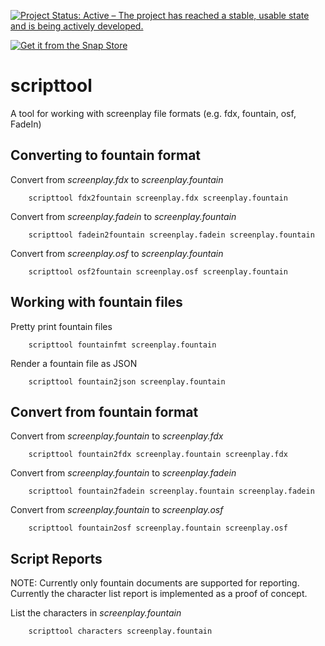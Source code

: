 
[![Project Status: Active – The project has reached a stable, usable state and is being actively developed.](https://www.repostatus.org/badges/latest/active.svg)](https://www.repostatus.org/#active)

[![Get it from the Snap Store](https://snapcraft.io/static/images/badges/en/snap-store-white.svg)](https://snapcraft.io/scripttool)

scripttool
==========

A tool for working with screenplay file formats (e.g. fdx, fountain, osf, FadeIn)

Converting to fountain format
-----------------------------

Convert from *screenplay.fdx* to *screenplay.fountain*

~~~shell
    scripttool fdx2fountain screenplay.fdx screenplay.fountain
~~~

Convert from *screenplay.fadein* to *screenplay.fountain*

~~~shell
    scripttool fadein2fountain screenplay.fadein screenplay.fountain
~~~

Convert from *screenplay.osf* to *screenplay.fountain*

~~~shell
    scripttool osf2fountain screenplay.osf screenplay.fountain
~~~


Working with fountain files
---------------------------

Pretty print fountain files

~~~shell
    scripttool fountainfmt screenplay.fountain
~~~

Render a fountain file as JSON

~~~shell
    scripttool fountain2json screenplay.fountain
~~~


Convert from fountain format
----------------------------

Convert from *screenplay.fountain* to *screenplay.fdx*

~~~shell
    scripttool fountain2fdx screenplay.fountain screenplay.fdx
~~~

Convert from *screenplay.fountain* to *screenplay.fadein*

~~~shell
    scripttool fountain2fadein screenplay.fountain screenplay.fadein
~~~

Convert from *screenplay.fountain* to *screenplay.osf*

~~~shell
    scripttool fountain2osf screenplay.fountain screenplay.osf
~~~



Script Reports
--------------

NOTE: Currently only fountain documents are supported for reporting. Currently the character list report is implemented as a proof of concept.

List the characters in *screenplay.fountain*

~~~shell
    scripttool characters screenplay.fountain
~~~

